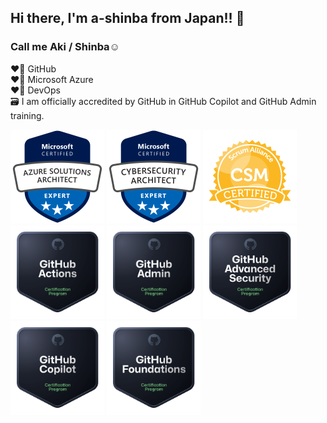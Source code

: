 ## Hi there, I'm a-shinba from Japan!! 👋
### Call me Aki / Shinba☺️

❤️‍🔥 GitHub  
❤️‍🔥 Microsoft Azure  
❤️‍🔥 DevOps  
🗃 I am officially accredited by GitHub in GitHub Copilot and GitHub Admin training.

![AZ-305](images2/AZ-305.png)
![SC-100](images2/SC-100.png)
![CSM](images2/CSM.png)  
![github-actions](images2/github-actions.png)
![github-administration](images2/github-administration.png)
![github-advanced-security](images2/github-advanced-security.png)
![github-copilot](images2/github-copilot.png)
![github-foundations](images2/github-foundations.png)
